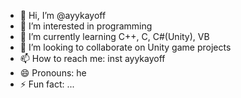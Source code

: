 - 👋 Hi, I’m @ayykayoff
- 👀 I’m interested in programming
- 🌱 I’m currently learning C++, C, C#(Unity), VB
- 💞️ I’m looking to collaborate on Unity game projects
- 📫 How to reach me: inst ayykayoff
- 😄 Pronouns: he
- ⚡ Fun fact: ...

<!---
ayykayoff/ayykayoff is a ✨ special ✨ repository because its `README.md` (this file) appears on your GitHub profile.
You can click the Preview link to take a look at your changes.
--->
